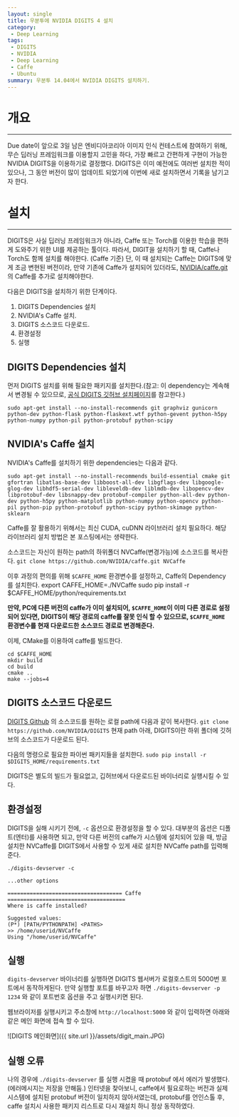 ```yaml
---
layout: single
title: 우분투에 NVIDIA DIGITS 4 설치 
category:
 - Deep Learning
tags:
 - DIGITS
 - NVIDIA
 - Deep Learning
 - Caffe
 - Ubuntu
summary: 우분투 14.04에서 NVIDIA DIGITS 설치하기.
---
```


# 개요

---
Due date이 앞으로 3일 남은 엔비디아코리아 이미지 인식 컨테스트에 참여하기 위해, 무슨 딥러닝 프레임워크를 이용할지 고민을 하다, 가장 빠르고 간편하게 구현이 가능한 NVIDIA DIGITS을 이용하기로 결정했다. DIGITS은 이미 예전에도 여러번 설치한 적이 있으나, 그 동안 버전이 많이 업데이트 되었기에 이번에 새로 설치하면서 기록을 남기고자 한다.

# 설치

- - -

DIGITS은 사실 딥러닝 프레임워크가 아니라, Caffe 또는 Torch를 이용한 학습을 편하게 도와주기 위한 UI를 제공하는 툴이다. 따라서, DIGIT을 설치하기 할 때, Caffe나 Torch도 함께 설치를 해야한다. (Caffe 기준) 단, 이 때 설치되는 Caffe는 DIGITS에 맞게 조금 변현된 버전이라, 만약 기존에 Caffe가 설치되어 있더라도, [NVIDIA/caffe.git](https://github.com/NVIDIA/caffe.git)의 Caffe를 추가로 설치해야한다.

다음은 DIGITS을 설치하기 위한 단계이다.
1. DIGITS Dependencies 설치
1. NVIDIA's Caffe 설치.
1. DIGITS 소스코드 다운로드.
1. 환경설정
1. 실행

## DIGITS Dependencies 설치
먼저 DIGITS 설치를 위해 필요한 패키지를 설치한다.(참고: 이 dependency는 계속해서 변경될 수 있으므로, [공식 DIGITS 깃허브 설치페이지](https://github.com/NVIDIA/DIGITS/blob/master/docs/BuildDigits.md)를 참고한다.)

    sudo apt-get install --no-install-recommends git graphviz gunicorn python-dev python-flask python-flaskext.wtf python-gevent python-h5py python-numpy python-pil python-protobuf python-scipy

## NVIDIA's Caffe 설치
NVIDIA's Caffe를 설치하기 위한 dependencies는 다음과 같다.

    sudo apt-get install --no-install-recommends build-essential cmake git gfortran libatlas-base-dev libboost-all-dev libgflags-dev libgoogle-glog-dev libhdf5-serial-dev libleveldb-dev liblmdb-dev libopencv-dev libprotobuf-dev libsnappy-dev protobuf-compiler python-all-dev python-dev python-h5py python-matplotlib python-numpy python-opencv python-pil python-pip python-protobuf python-scipy python-skimage python-sklearn
    
Caffe를 잘 활용하기 위해서는 최신 CUDA, cuDNN 라이브러리 설치 필요하다. 해당 라이브러리 설치 방법은 본 포스팅에서는 생략한다.

소스코드는 자신이 원하는 path의 하위폴더 NVCaffe(변경가능)에 소스코드를 복사한다.
`git clone https://github.com/NVIDIA/caffe.git NVCaffe`

이후 과정의 편의를 위해 `$CAFFE_HOME` 환경변수를 설정하고, Caffe의 Dependency를 설치한다.
    export CAFFE_HOME=./NVCaffe
    sudo pip install -r $CAFFE_HOME/python/requirements.txt

**만약, PC에 다른 버전의 caffe가 이미 설치되어, `$CAFFE_HOME`이 이미 다른 경로로 설정되어 있다면, DIGITS이 해당 경로의 caffe를 잘못 인식 할 수 있으므로, `$CAFFE_HOME` 환경변수를 현재 다운로드한 소스코드 경로로 변경해준다.**

이제, CMake를 이용하여 caffe를 빌드한다.

    cd $CAFFE_HOME
    mkdir build
    cd build
    cmake ..
    make --jobs=4

## DIGITS 소스코드 다운로드
[DIGITS Github](https://github.com/NVIDIA/DIGITS) 의 소스코드를 원하는 로컬 path에 다음과 같이 복사한다.
`git clone https://github.com/NVIDIA/DIGITS`
현재 path 아래, DIGITS이란 하위 폴더에 깃허브의 소스코드가 다운로드 된다.

다음의 명령으로 필요한 파이썬 패키지들을 설치한다.
`sudo pip install -r $DIGITS_HOME/requirements.txt`

DIGITS은 별도의 빌드가 필요없고, 깁허브에서 다운로드된 바이너리로 실행시킬 수 있다.

## 환경설정

DIGITS을 실해 시키기 전에, `-c` 옵션으로 환경설정을 할 수 있다. 대부분의 옵션은 디폴트(엔터)를 사용하면 되고, 만약 다른 버전의 caffe가 시스템에 설치되어 있을 때, 방금 설치한 NVCaffe를 DIGITS에서 사용할 수 있게 새로 설치한 NVCaffe path를 입력해 준다.

    ./digits-devserver -c
    
    ...other options
    
    ==================================== Caffe =====================================
	Where is caffe installed?

	Suggested values:
	(P*) [PATH/PYTHONPATH] <PATHS>
	>> /home/userid/NVCaffe
	Using "/home/userid/NVCaffe"
    
## 실행

`digits-devserver` 바이너리를 실행하면 DIGITS 웹서버가 로컬호스트의 5000번 포트에서 동작하게된다. 만약 실행할 포트를 바꾸고자 하면 `./digits-devserver -p 1234` 와 같이 포트번호 옵션을 주고 실행시키면 된다.

웹브라이저를 실행시키고 주소창에 `http://localhost:5000` 와 같이 입력하면 아래와 같은 메인 화면에 접속 할 수 있다.

![DIGITS 메인화면]({{ site.url }}/assets/digit_main.JPG)

## 실행 오류

나의 경우에 `./digits-devserver` 를 실행 시켰을 때 protobuf 에서 에러가 발생했다.(에러메시지는 저장을 안해둠.)
인터넷을 찾아보니, caffe에서 필요로하는 버전과 실제 시스템에 설치된 protobuf 버전이 일치하지 않아서였는데, protobuf를 언인스톨 후, caffe 설치시 사용한 패키지 리스트로 다시 재설치 하니 정상 동작하였다.
